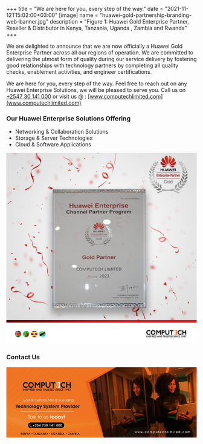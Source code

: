 +++
title = "We are here for you, every step of the way."
date = "2021-11-12T15:02:00+03:00"
[image]
  name = "huawei-gold-partnership-branding-web-banner.jpg"
  description = "Figure 1: Huawei Gold Enterprise Partner, Reseller & Distributor in Kenya, Tanzania, Uganda , Zambia and Rwanda"
+++

We are delighted to announce that we are now officially a Huawei Gold Enterprise Partner across all our regions of operation. We are committed to delivering the utmost form of quality during our service delivery by fostering good relationships with technology partners by completing all quality checks, enablement activities, and engineer certifications.

We are here for you, every step of the way. Feel free to reach out on any Huawei Enterprise Solutions, we will be pleased to serve you. Call us on [+2547 30 141 000](tel:+254730141000) or visit us @ : [www.computechlimited.com](www.computechlimited.com) 

### Our Huawei Enterprise Solutions Offering

- Networking & Collaboration Solutions
- Storage & Server Technologies
- Cloud & Software Applications

![Figure 2: Huawei Enterprise Gold Partner, Reseller, Distributor in Nairobi, Kampala, Lusaka , Dar es Salaam and Kigali.](/images/huawei-gold-partnership-branding-2021.jpg)

### Contact Us

[![](/images/computech-main-mage.jpg)](tel:+254730141000)

